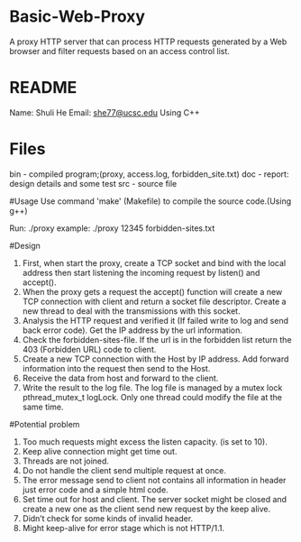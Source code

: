 # Basic-Web-Proxy
A proxy HTTP server that can process HTTP requests generated by a Web browser and filter requests based on an access control list.
# README
Name: Shuli He
Email: she77@ucsc.edu
Using C++
# Files
bin - compiled program;(proxy, access.log, forbidden_site.txt)
doc - report: design details and some test
src - source file

#Usage
Use command 'make' (Makefile) to compile the source code.(Using g++)

Run:
./proxy <listen-port> <forbidden-sites-file>
example:
./proxy 12345 forbidden-sites.txt

#Design
1.	First, when start the proxy, create a TCP socket and bind with the local address then start listening the incoming request by listen() and accept().
2.	When the proxy gets a request the accept() function will create a new TCP connection with client and return a socket file descriptor. Create a new thread to deal with the transmissions with this socket.
3.	Analysis the HTTP request and verified it (If failed write to log and send back error code). Get the IP address by the url information.
4.	Check the forbidden-sites-file. If the url is in the forbidden list return the 403 (Forbidden URL) code to client.
5.	Create a new TCP connection with the Host by IP address. Add forward information into the request then send to the Host.
6.	Receive the data from host and forward to the client.
7.	Write the result to the log file. The log file is managed by a mutex lock pthread_mutex_t logLock. Only one thread could modify the file at the same time.

#Potential problem
1.	Too much requests might excess the listen capacity. (is set to 10).
2.	Keep alive connection might get time out.
3.	Threads are not joined.
4.	Do not handle the client send multiple request at once.
5.	The error message send to client not contains all information in header just error code and a simple html code.
6.	Set time out for host and client. The server socket might be closed and create a new one as the client send new request by the keep alive.
7.	Didn’t check for some kinds of invalid header.
8.	Might keep-alive for error stage which is not HTTP/1.1.
